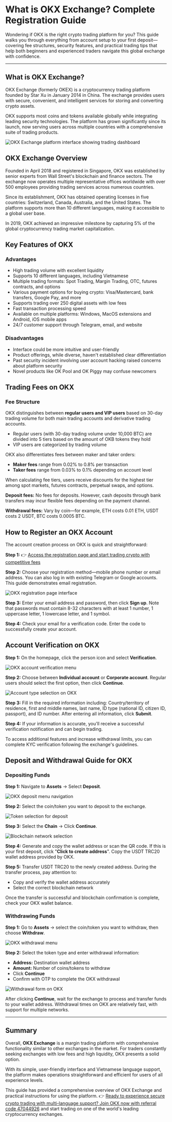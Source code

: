 # What is OKX Exchange? Complete Registration Guide

Wondering if OKX is the right crypto trading platform for you? This guide walks you through everything from account setup to your first deposit—covering fee structures, security features, and practical trading tips that help both beginners and experienced traders navigate this global exchange with confidence.

---

## What is OKX Exchange?

OKX Exchange (formerly OKEX) is a cryptocurrency trading platform founded by Star Xu in January 2014 in China. The exchange provides users with secure, convenient, and intelligent services for storing and converting crypto assets.

OKX supports most coins and tokens available globally while integrating leading security technologies. The platform has grown significantly since its launch, now serving users across multiple countries with a comprehensive suite of trading products.

![OKX Exchange platform interface showing trading dashboard](image/004366097861.webp)

## OKX Exchange Overview

Founded in April 2018 and registered in Singapore, OKX was established by senior experts from Wall Street's blockchain and finance sectors. The exchange now operates multiple representative offices worldwide with over 500 employees providing trading services across numerous countries.

Since its establishment, OKX has obtained operating licenses in five countries: Switzerland, Canada, Australia, and the United States. The platform supports more than 10 different languages, making it accessible to a global user base.

In 2019, OKX achieved an impressive milestone by capturing 5% of the global cryptocurrency trading market capitalization.

## Key Features of OKX

### Advantages

- High trading volume with excellent liquidity
- Supports 10 different languages, including Vietnamese
- Multiple trading formats: Spot Trading, Margin Trading, OTC, futures contracts, and options
- Various payment options for buying crypto: Visa/Mastercard, bank transfers, Google Pay, and more
- Supports trading over 250 digital assets with low fees
- Fast transaction processing speed
- Available on multiple platforms: Windows, MacOS extensions and Android, iOS mobile apps
- 24/7 customer support through Telegram, email, and website

### Disadvantages

- Interface could be more intuitive and user-friendly
- Product offerings, while diverse, haven't established clear differentiation
- Past security incident involving user account hacking raised concerns about platform security
- Novel products like OK Pool and OK Piggy may confuse newcomers

## Trading Fees on OKX

### Fee Structure

OKX distinguishes between **regular users and VIP users** based on 30-day trading volume for both main trading accounts and derivative trading accounts.

- Regular users (with 30-day trading volume under 10,000 BTC) are divided into 5 tiers based on the amount of OKB tokens they hold
- VIP users are categorized by trading volume

OKX also differentiates fees between maker and taker orders:

- **Maker fees** range from 0.02% to 0.8% per transaction
- **Taker fees** range from 0.03% to 0.1% depending on account level

When calculating fee tiers, users receive discounts for the highest tier among spot markets, futures contracts, perpetual swaps, and options.

**Deposit fees:** No fees for deposits. However, cash deposits through bank transfers may incur flexible fees depending on the payment channel.

**Withdrawal fees:** Vary by coin—for example, ETH costs 0.01 ETH, USDT costs 2 USDT, BTC costs 0.0005 BTC.

## How to Register an OKX Account

The account creation process on OKX is quick and straightforward:

**Step 1:** 👉 [Access the registration page and start trading crypto with competitive fees](https://www.okx.com/join/47044926)

**Step 2:** Choose your registration method—mobile phone number or email address. You can also log in with existing Telegram or Google accounts. This guide demonstrates email registration.

![OKX registration page interface](image/05286412628.webp)

**Step 3:** Enter your email address and password, then click **Sign up**. Note that passwords must contain 8-32 characters with at least 1 number, 1 uppercase letter, 1 lowercase letter, and 1 symbol.

**Step 4:** Check your email for a verification code. Enter the code to successfully create your account.

## Account Verification on OKX

**Step 1:** On the homepage, click the person icon and select **Verification**.

![OKX account verification menu](image/9432695683203597.webp)

**Step 2:** Choose between **Individual account** or **Corporate account**. Regular users should select the first option, then click **Continue**.

![Account type selection on OKX](image/191715615.webp)

**Step 3:** Fill in the required information including: Country/territory of residence, first and middle names, last name, ID type (national ID, citizen ID, passport), and ID number. After entering all information, click **Submit**.

**Step 4:** If your information is accurate, you'll receive a successful verification notification and can begin trading.

To access additional features and increase withdrawal limits, you can complete KYC verification following the exchange's guidelines.

## Deposit and Withdrawal Guide for OKX

### Depositing Funds

**Step 1:** Navigate to **Assets** → Select **Deposit**.

![OKX deposit menu navigation](image/638672215.webp)

**Step 2:** Select the coin/token you want to deposit to the exchange.

![Token selection for deposit](image/247837740074.webp)

**Step 3:** Select the **Chain** → Click **Continue**.

![Blockchain network selection](image/0310820820.webp)

**Step 4:** Generate and copy the wallet address or scan the QR code. If this is your first deposit, click "**Click to create address**". Copy the USDT TRC20 wallet address provided by OKX.

**Step 5:** Transfer USDT TRC20 to the newly created address. During the transfer process, pay attention to:

- Copy and verify the wallet address accurately
- Select the correct blockchain network

Once the transfer is successful and blockchain confirmation is complete, check your OKX wallet balance.

### Withdrawing Funds

**Step 1:** Go to **Assets** → select the coin/token you want to withdraw, then choose **Withdraw**.

![OKX withdrawal menu](image/97671842753137.webp)

**Step 2:** Select the token type and enter withdrawal information:

- **Address:** Destination wallet address
- **Amount:** Number of coins/tokens to withdraw
- Click **Continue**
- Confirm with OTP to complete the OKX withdrawal
  
![Withdrawal form on OKX](image/890222697106711.webp)

After clicking **Continue**, wait for the exchange to process and transfer funds to your wallet address. Withdrawal times on OKX are relatively fast, with support for multiple networks.

---

## Summary

Overall, **OKX Exchange** is a margin trading platform with comprehensive functionality similar to other exchanges in the market. For traders constantly seeking exchanges with low fees and high liquidity, OKX presents a solid option.

With its simple, user-friendly interface and Vietnamese language support, the platform makes operations straightforward and efficient for users of all experience levels.

This guide has provided a comprehensive overview of OKX Exchange and practical instructions for using the platform. 👉 [Ready to experience secure crypto trading with multi-language support? Join OKX now with referral code 47044926](https://www.okx.com/join/47044926) and start trading on one of the world's leading cryptocurrency exchanges.
